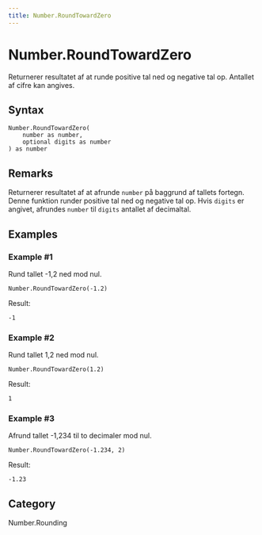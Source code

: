 ```yaml
---
title: Number.RoundTowardZero
---
```


# Number.RoundTowardZero


Returnerer resultatet af at runde positive tal ned og negative tal op. Antallet af cifre kan angives.


## Syntax

```powerquery
Number.RoundTowardZero(
    number as number,
    optional digits as number
) as number
```


## Remarks

Returnerer resultatet af at afrunde <code>number</code> på baggrund af tallets fortegn. Denne funktion runder positive tal ned og negative tal op.    Hvis <code>digits</code> er angivet, afrundes <code>number</code> til <code>digits</code> antallet af decimaltal.  


## Examples

### Example #1 
Rund tallet -1,2 ned mod nul.
```powerquery
Number.RoundTowardZero(-1.2)
```

Result: 
```powerquery
-1
```


### Example #2 
Rund tallet 1,2 ned mod nul.
```powerquery
Number.RoundTowardZero(1.2)
```

Result: 
```powerquery
1
```


### Example #3 
Afrund tallet -1,234 til to decimaler mod nul.
```powerquery
Number.RoundTowardZero(-1.234, 2)
```

Result: 
```powerquery
-1.23
```




## Category
Number.Rounding
